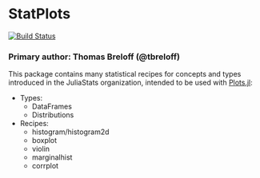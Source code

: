 # StatPlots

[![Build Status](https://travis-ci.org/JuliaPlots/StatPlots.jl.svg?branch=master)](https://travis-ci.org/tbreloff/StatPlots.jl)


### Primary author: Thomas Breloff (@tbreloff)

This package contains many statistical recipes for concepts and types introduced in the JuliaStats organization, intended to be used with [Plots.jl](juliaplots.github.io):

- Types:
    - DataFrames
    - Distributions
- Recipes:
    - histogram/histogram2d
    - boxplot
    - violin
    - marginalhist
    - corrplot
